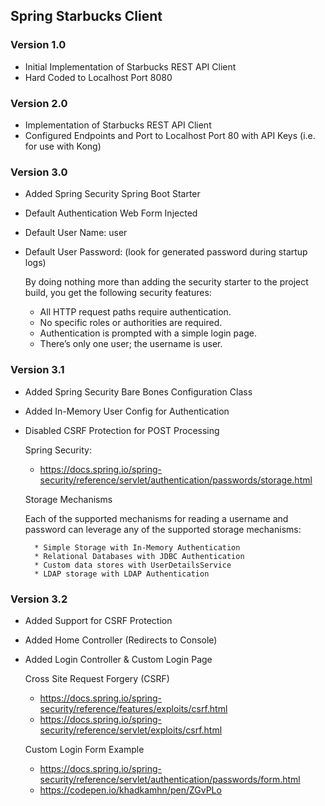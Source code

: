 
## Spring Starbucks Client



### Version 1.0

* Initial Implementation of Starbucks REST API Client
* Hard Coded to Localhost Port 8080


### Version 2.0

* Implementation of Starbucks REST API Client
* Configured Endpoints and Port to Localhost Port 80 with API Keys (i.e. for use with Kong)


### Version 3.0 

* Added Spring Security Spring Boot Starter
* Default Authentication Web Form Injected 
* Default User Name:  user
* Default User Password: (look for generated password during startup logs)
	
	By doing nothing more than adding the security starter to the project build, 
	you get the following security features:
	
	* All HTTP request paths require authentication.
	* No specific roles or authorities are required.
	* Authentication is prompted with a simple login page.
	* There’s only one user; the username is user.


### Version 3.1 

* Added Spring Security Bare Bones Configuration Class
* Added In-Memory User Config for Authentication
* Disabled CSRF Protection for POST Processing

	Spring Security:
	
	* https://docs.spring.io/spring-security/reference/servlet/authentication/passwords/storage.html
	
	Storage Mechanisms
	
	Each of the supported mechanisms for reading a username and password can leverage any of 
	the supported storage mechanisms:
	
	    * Simple Storage with In-Memory Authentication
	    * Relational Databases with JDBC Authentication
	    * Custom data stores with UserDetailsService
	    * LDAP storage with LDAP Authentication


### Version 3.2

* Added Support for CSRF Protection
* Added Home Controller (Redirects to Console)
* Added Login Controller & Custom Login Page

	Cross Site Request Forgery (CSRF)

	* https://docs.spring.io/spring-security/reference/features/exploits/csrf.html
	* https://docs.spring.io/spring-security/reference/servlet/exploits/csrf.html

	Custom Login Form Example

	* https://docs.spring.io/spring-security/reference/servlet/authentication/passwords/form.html
	* https://codepen.io/khadkamhn/pen/ZGvPLo











